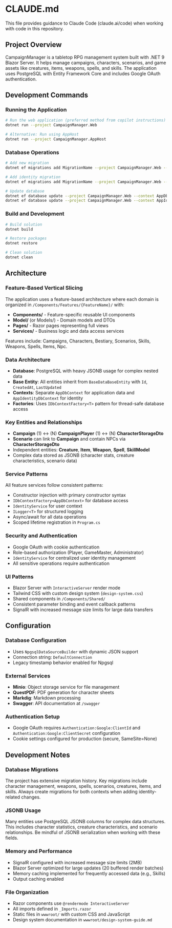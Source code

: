 # CLAUDE.md

This file provides guidance to Claude Code (claude.ai/code) when working with code in this repository.

## Project Overview

CampaignManager is a tabletop RPG management system built with .NET 9 Blazor Server. It helps manage campaigns,
characters, scenarios, and game assets like creatures, items, weapons, spells, and skills. The application uses
PostgreSQL with Entity Framework Core and includes Google OAuth authentication.

## Development Commands

### Running the Application

```bash
# Run the web application (preferred method from copilot instructions)
dotnet run --project CampaignManager.Web

# Alternative: Run using AppHost
dotnet run --project CampaignManager.AppHost
```

### Database Operations

```bash
# Add new migration
dotnet ef migrations add MigrationName --project CampaignManager.Web --context AppDbContext

# Add identity migration
dotnet ef migrations add MigrationName --project CampaignManager.Web --context AppIdentityDbContext

# Update database
dotnet ef database update --project CampaignManager.Web --context AppDbContext
dotnet ef database update --project CampaignManager.Web --context AppIdentityDbContext
```

### Build and Development

```bash
# Build solution
dotnet build

# Restore packages
dotnet restore

# Clean solution
dotnet clean
```

## Architecture

### Feature-Based Vertical Slicing

The application uses a feature-based architecture where each domain is organized in
`/Components/Features/{FeatureName}/` with:

- **Components/** - Feature-specific reusable UI components
- **Model/** (or Models/) - Domain models and DTOs
- **Pages/** - Razor pages representing full views
- **Services/** - Business logic and data access services

Features include: Campaigns, Characters, Bestiary, Scenarios, Skills, Weapons, Spells, Items, Npс.

### Data Architecture

- **Database**: PostgreSQL with heavy JSONB usage for complex nested data
- **Base Entity**: All entities inherit from `BaseDataBaseEntity` with `Id`, `CreatedAt`, `LastUpdated`
- **Contexts**: Separate `AppDbContext` for application data and `AppIdentityDbContext` for identity
- **Factories**: Uses `IDbContextFactory<T>` pattern for thread-safe database access

### Key Entities and Relationships

- **Campaign** (1) ↔ (N) **CampaignPlayer** (1) ↔ (N) **CharacterStorageDto**
- **Scenario** can link to **Campaign** and contain NPCs via **CharacterStorageDto**
- Independent entities: **Creature**, **Item**, **Weapon**, **Spell**, **SkillModel**
- Complex data stored as JSONB (character stats, creature characteristics, scenario data)

### Service Patterns

All feature services follow consistent patterns:

- Constructor injection with primary constructor syntax
- `IDbContextFactory<AppDbContext>` for database access
- `IdentityService` for user context
- `ILogger<T>` for structured logging
- Async/await for all data operations
- Scoped lifetime registration in `Program.cs`

### Security and Authentication

- Google OAuth with cookie authentication
- Role-based authorization (Player, GameMaster, Administrator)
- `IdentityService` for centralized user identity management
- All sensitive operations require authentication

### UI Patterns

- Blazor Server with `InteractiveServer` render mode
- Tailwind CSS with custom design system (`design-system.css`)
- Shared components in `/Components/Shared/`
- Consistent parameter binding and event callback patterns
- SignalR with increased message size limits for large data transfers

## Configuration

### Database Configuration

- Uses `NpgsqlDataSourceBuilder` with dynamic JSON support
- Connection string: `DefaultConnection`
- Legacy timestamp behavior enabled for Npgsql

### External Services

- **Minio**: Object storage service for file management
- **QuestPDF**: PDF generation for character sheets
- **Markdig**: Markdown processing
- **Swagger**: API documentation at `/swagger`

### Authentication Setup

- Google OAuth requires `Authentication:Google:ClientId` and `Authentication:Google:ClientSecret` configuration
- Cookie settings configured for production (secure, SameSite=None)

## Development Notes

### Database Migrations

The project has extensive migration history. Key migrations include character management, weapons, spells, scenarios,
creatures, items, and skills. Always create migrations for both contexts when adding identity-related changes.

### JSONB Usage

Many entities use PostgreSQL JSONB columns for complex data structures. This includes character statistics, creature
characteristics, and scenario relationships. Be mindful of JSONB serialization when working with these fields.

### Memory and Performance

- SignalR configured with increased message size limits (2MB)
- Blazor Server optimized for large updates (20 buffered render batches)
- Memory caching implemented for frequently accessed data (e.g., Skills)
- Output caching enabled

### File Organization

- Razor components use `@rendermode InteractiveServer`
- All imports defined in `_Imports.razor`
- Static files in `wwwroot/` with custom CSS and JavaScript
- Design system documentation in `wwwroot/design-system-guide.md`